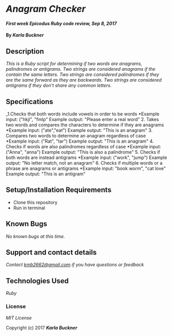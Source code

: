 # _Anagram Checker_

#### _First week Epicodus Ruby code review, Sep 8, 2017_

#### By _**Karla Buckner**_

## Description

_This is a Ruby script for determining if two words are anagrams, palindromes or antigrams. Two strings are considered anagrams if the contain the same letters. Two strings are considered palindromes if they are the same forward as they are backwards. Two strings are considered antigrams if they don't share any common letters._

## Specifications

_1.Checks that both words include vowels in order to be words
  *Example input: ("hkjl", "fmlp" Example output: "Please enter a real word"
2. Takes two words and compares the characters to determine if they are anagrams
  *Example input: ("ate","eat") Example output: "This is an anagram"
3. Compares two words to determine an anagram regardless of case
  *Example input: ("Rat", "tar")  Example output: "This is an anagram"
4. Checks if words are also palindromes regardless of case
  *Example input: ("Anna", "anna")  Example output: "This is also a palindrome"
5. Checks if both words are instead antigrams
  *Example input: ("work", "jump")  Example output: "No letter match, not an anagram"
6. Checks if multiple words or a phrase are anagrams or antigrams
  *Example input: "book worm", "cat love"  Example output: "This is an antigram"

## Setup/Installation Requirements

* Clone this repository
* Run in terminal

## Known Bugs

_No known bugs at this time._

## Support and contact details

_Contact kmb2662@gmail.com if you have questions or feedback_

## Technologies Used

_Ruby_

### License

*MIT License*

Copyright (c) 2017 **_Karla Buckner_**
